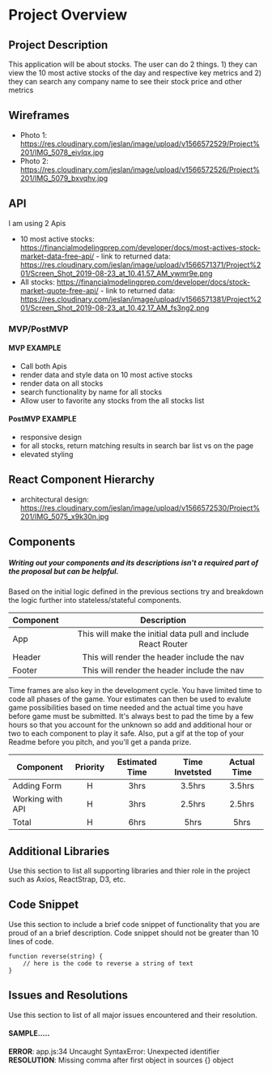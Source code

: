 # Project Overview


## Project Description

This application will be about stocks. The user can do 2 things. 1) they can view the 10 most active stocks of the day and respective key metrics and 2) they can search any company name to see their stock price and other metrics

## Wireframes

- Photo 1: https://res.cloudinary.com/jeslan/image/upload/v1566572529/Project%201/IMG_5078_eivlqx.jpg
- Photo 2: https://res.cloudinary.com/jeslan/image/upload/v1566572526/Project%201/IMG_5079_bxvqhv.jpg

## API

I am using 2 Apis
  - 10 most active stocks: https://financialmodelingprep.com/developer/docs/most-actives-stock-market-data-free-api/
          - link to returned data: https://res.cloudinary.com/jeslan/image/upload/v1566571371/Project%201/Screen_Shot_2019-08-23_at_10.41.57_AM_ywmr9e.png
  - All stocks: https://financialmodelingprep.com/developer/docs/stock-market-quote-free-api/
          - link to returned data: https://res.cloudinary.com/jeslan/image/upload/v1566571381/Project%201/Screen_Shot_2019-08-23_at_10.42.17_AM_fs3ng2.png


### MVP/PostMVP

#### MVP EXAMPLE
- Call both Apis
- render data and style data on 10 most active stocks
- render data on all stocks
- search functionality by name for all stocks
- Allow user to favorite any stocks from the all stocks list

#### PostMVP EXAMPLE

- responsive design
- for all stocks, return matching results in search bar list vs on the page
- elevated styling

## React Component Hierarchy

- architectural design: https://res.cloudinary.com/jeslan/image/upload/v1566572530/Project%201/IMG_5075_x9k30n.jpg

## Components
##### Writing out your components and its descriptions isn't a required part of the proposal but can be helpful.

Based on the initial logic defined in the previous sections try and breakdown the logic further into stateless/stateful components.

| Component | Description |
| --- | :---: |  
| App | This will make the initial data pull and include React Router|
| Header | This will render the header include the nav |
| Footer | This will render the header include the nav |


Time frames are also key in the development cycle.  You have limited time to code all phases of the game.  Your estimates can then be used to evalute game possibilities based on time needed and the actual time you have before game must be submitted. It's always best to pad the time by a few hours so that you account for the unknown so add and additional hour or two to each component to play it safe. Also, put a gif at the top of your Readme before you pitch, and you'll get a panda prize.

| Component | Priority | Estimated Time | Time Invetsted | Actual Time |
| --- | :---: |  :---: | :---: | :---: |
| Adding Form | H | 3hrs| 3.5hrs | 3.5hrs |
| Working with API | H | 3hrs| 2.5hrs | 2.5hrs |
| Total | H | 6hrs| 5hrs | 5hrs |

## Additional Libraries
 Use this section to list all supporting libraries and thier role in the project such as Axios, ReactStrap, D3, etc.

## Code Snippet

Use this section to include a brief code snippet of functionality that you are proud of an a brief description.  Code snippet should not be greater than 10 lines of code.

```
function reverse(string) {
	// here is the code to reverse a string of text
}
```

## Issues and Resolutions
 Use this section to list of all major issues encountered and their resolution.

#### SAMPLE.....
**ERROR**: app.js:34 Uncaught SyntaxError: Unexpected identifier                                
**RESOLUTION**: Missing comma after first object in sources {} object

